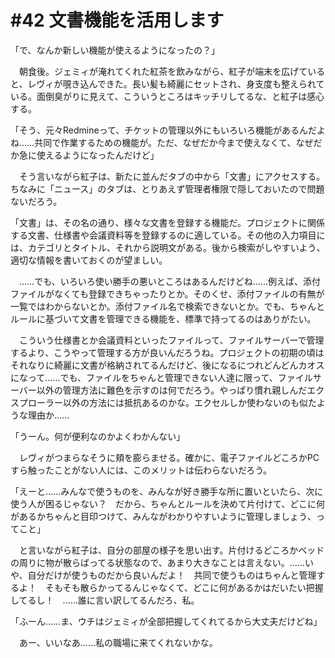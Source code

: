 # #42 文書機能を活用します
「で、なんか新しい機能が使えるようになったの？」

　朝食後。ジェミィが淹れてくれた紅茶を飲みながら、紅子が端末を広げていると、レヴィが覗き込んできた。長い髪も綺麗にセットされ、身支度も整えられている。面倒臭がりに見えて、こういうところはキッチリしてるな、と紅子は感心する。

「そう、元々Redmineって、チケットの管理以外にもいろいろ機能があるんだよね……共同で作業するための機能が。ただ、なぜだか今まで使えなくて、なぜだか急に使えるようになったんだけど」

　そう言いながら紅子は、新たに並んだタブの中から「文書」にアクセスする。ちなみに「ニュース」のタブは、とりあえず管理者権限で隠しておいたので問題ないだろう。


「文書」は、その名の通り、様々な文書を登録する機能だ。プロジェクトに関係する文書、仕様書や会議資料等を登録するのに適している。その他の入力項目には、カテゴリとタイトル、それから説明文がある。後から検索がしやすいよう、適切な情報を書いておくのが望ましい。


　……でも、いろいろ使い勝手の悪いところはあるんだけどね……例えば、添付ファイルがなくても登録できちゃったりとか。そのくせ、添付ファイルの有無が一覧ではわからないとか。添付ファイル名で検索できないとか。でも、ちゃんとルールに基づいて文書を管理できる機能を、標準で持ってるのはありがたい。

　こういう仕様書とか会議資料といったファイルって、ファイルサーバーで管理するより、こうやって管理する方が良いんだろうね。プロジェクトの初期の頃はそれなりに綺麗に文書が格納されてるんだけど、後になるにつれどんどんカオスになって……でも、ファイルをちゃんと管理できない人達に限って、ファイルサーバー以外の管理方法に難色を示すのは何でだろう。やっぱり慣れ親しんだエクスプローラー以外の方法には抵抗あるのかな。エクセルしか使わないのも似たような理由か……


「うーん。何が便利なのかよくわかんない」

　レヴィがつまらなそうに頬を膨らませる。確かに、電子ファイルどころかPCすら触ったことがない人には、このメリットは伝わらないだろう。

「えーと……みんなで使うものを、みんなが好き勝手な所に置いといたら、次に使う人が困るじゃない？　だから、ちゃんとルールを決めて片付けて、どこに何があるかちゃんと目印つけて、みんながわかりやすいように管理しましょう、ってこと」

　と言いながら紅子は、自分の部屋の様子を思い出す。片付けるどころかベッドの周りに物が散らばってる状態なので、あまり大きなことは言えない。……いや、自分だけが使うものだから良いんだよ！　共同で使うものはちゃんと管理するよ！　そもそも散らかってるんじゃなくて、どこに何があるかはだいたい把握してるし！　……誰に言い訳してるんだろ、私。

「ふーん……ま、ウチはジェミィが全部把握してくれてるから大丈夫だけどね」

　あー、いいなあ……私の職場に来てくれないかな。